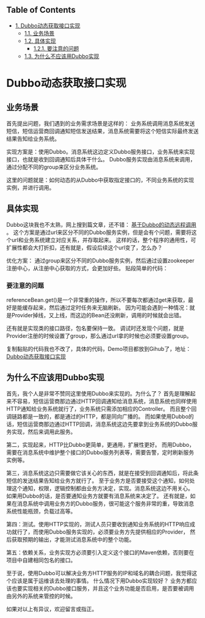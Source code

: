 <div id="table-of-contents">
<h2>Table of Contents</h2>
<div id="text-table-of-contents">
<ul>
<li><a href="#sec-1">1. Dubbo动态获取接口实现</a>
<ul>
<li><a href="#sec-1-1">1.1. 业务场景</a></li>
<li><a href="#sec-1-2">1.2. 具体实现</a>
<ul>
<li><a href="#sec-1-2-1">1.2.1. 要注意的问题</a></li>
</ul>
</li>
<li><a href="#sec-1-3">1.3. 为什么不应该用Dubbo实现</a></li>
</ul>
</li>
</ul>
</div>
</div>

# Dubbo动态获取接口实现<a id="sec-1" name="sec-1"></a>

## 业务场景<a id="sec-1-1" name="sec-1-1"></a>

首先提出问题，我们遇到的业务需求场景是这样的：
业务系统调用消息系统发送短信，短信运营商回调通知短信发送结果，消息系统需要将这个短信实际最终发送结果告知给业务系统。

实现方案是：使用Dubbo。消息系统这边定义Dubbo服务接口，业务系统来实现接口，也就是收到回调通知后具体干什么。
Dubbo服务实现由消息系统来调用，通过分配不同的group来区分业务系统。

这里的问题就是：如何动态的从Dubbo中获取指定接口的，不同业务系统的实现实例，并进行调用。

## 具体实现<a id="sec-1-2" name="sec-1-2"></a>

Dubbo这块我也不太熟，网上搜到篇文章，还不错： [基于Dubbo的动态远程调用](https://blog.csdn.net/michaelzhaozero/article/details/44079655) 。
这个方案是通过url来区分不同的Dubbo服务实例，但是会有个问题，需要将这个url和业务系统建立对应关系，并存取起来。
这样的话，整个程序的通用性，可扩展性都会大打折扣，还有就是，假设后续这个url变了，怎么办？

优化方案：
通过group来区分不同的Dubbo服务实例，然后通过设置zookeeper注册中心，从注册中心获取的方式，会更加好些。
贴段简单的代码：

### 要注意的问题<a id="sec-1-2-1" name="sec-1-2-1"></a>

referenceBean.get()是一个非常重的操作，所以不要每次都通过get来获取，最好是能缓存起来，然后通过定时任务来无脑刷新。
因为可能会遇到一种情况：就是Provider掉线，又上线，而这边的Bean还没刷新，调用的时候就会出错。

还有就是实现类的接口路径，包名要保持一致。
调试时还发现个问题，就是Provider注册的时候设置了group，那么通过url拿的时候也必须要设置group。

复制黏贴的代码我也不改了，具体的代码，Demo项目都放到Gihub了，地址：
[Dubbo动态获取接口实现](https://github.com/songxin1990/dubbo-dynamic-impl)

## 为什么不应该用Dubbo实现<a id="sec-1-3" name="sec-1-3"></a>

首先，我个人是非常不赞同这里使用Dubbo来实现的。为什么了？
首先是理解起来不容易，短信运营商那边通过HTTP回调通知给消息系统，消息系统也同样使用HTTP通知给业务系统就行了，业务系统只需添加相应的Controller。
而且整个回调链路都是一致的，都是通过的HTTP，都是同向广播的。
而如果使用Dubbo的话，短信运营商那边通过HTTP回调，消息系统这边先要拿到业务系统的Dubbo服务实现，然后来调用此服务。

第二，实现起来，HTTP比Dubbo更简单，更通用，扩展性更好。
而用Dubbo，需要在消息系统中维护整个接口的Dubbo服务列表等，需要告警，定时刷新服务实例等。

第三，消息系统这边只需要做它该关心的东西，就是在接受到回调通知后，将此条短信的发送结果告知给业务方就行了。
至于业务方是否要接受这个通知，如何处理这个通知，权限，逻辑控制都由业务方决定，实现。消息系统这边不用关心。
如果用Dubbo的话，是否要通知业务方就要有消息系统来决定了。
还有就是，如果在消息系统中调用业务方的Dubbo服务，很可能这个服务非常的重，导致消息系统性能瓶颈，负载过高等。

第四：测试。使用HTTP实现的，测试人员只要收到通知业务系统的HTTP响应成功就行了，而使用Dubbo服务实现的，必须要业务方先提供相应的Provider，
然后获取预期的输出，才能测试消息系统中的整个功能。

第五：依赖关系，业务实现方必须要引入定义这个接口的Maven依赖，否则要在项目中自建相同包名的接口。

至于说，使用Dubbo可以解决业务方HTTP服务的IP和域名的耦合问题，我觉得这个应该是属于运维该去处理的事情。
什么情况下用Dubbo实现较好？
业务方都应该也要实现相关的Dubbo接口服务，并且这个业务功能是否启用，是否要被调用由另外的系统来管控的时候。

如果对以上有异议，欢迎留言或指正。
